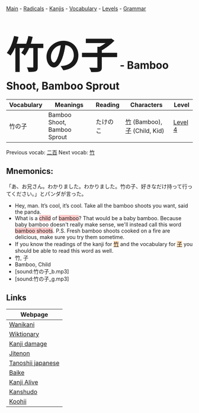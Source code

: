 <style> bigfont {font-size: 100px}</style>
[Main](../README.md) -
[Radicals](../radicals.md) -
[Kanjis](../kanjis.md) -
[Vocabulary](../vocabulary.md) -
[Levels](../levels.md) -
[Grammar](../grammar.md)
# <bigfont> 竹の子</bigfont> - Bamboo Shoot, Bamboo Sprout 

| Vocabulary | Meanings | Reading | Characters | Level |
| --- | --- | --- | --- | --- |
| 竹の子 | Bamboo Shoot, Bamboo Sprout | たけのこ |  [竹](../kanjis/竹.md) (Bamboo), [子](../kanjis/子.md) (Child, Kid) | [Level 4](../levels/wk_level4.md) |

Previous vocab: [二百](二百.md) Next vocab: [竹](竹.md) 

## Mnemonics:
「あ、お兄さん。わかりました。わかりました。竹の子、好きなだけ持って行ってください。」とパンダが言った。
* Hey, man. It’s cool, it’s cool. Take all the bamboo shoots you want, said the panda.
* What is a <span style="background-color:#ffcccb"> child</span> of <span style="background-color:#ffcccb"> bamboo</span>? That would be a baby bamboo. Because baby bamboo doesn't really make sense, we'll instead call this word <span style="background-color:#ffcccb"> bamboo shoots</span>. P.S. Fresh bamboo shoots cooked on a fire are delicious, make sure you try them sometime.
* If you know the readings of the kanji for <span style="background-color:#fed8b1"> [竹](https://jisho.org/search/竹)</span> and the vocabulary for <span style="background-color:#fed8b1"> [子](https://jisho.org/search/子)</span> you should be able to read this word as well.
* 竹, 子
* Bamboo, Child
* [sound:竹の子_b.mp3]
* [sound:竹の子_g.mp3]


## Links 

| Webpage |
| --- |
| [Wanikani          ](https://www.wanikani.com/kanji/竹の子) |
| [Wiktionary        ](https://en.wiktionary.org/wiki/竹の子) |
| [Kanji damage      ](http://www.kanjidamage.com/kanji/search?utf8=✓&q=竹の子) |
| [Jitenon           ](https://jitenon.com/kanji/竹の子) |
| [Tanoshii japanese ](https://www.tanoshiijapanese.com/dictionary/kanji.cfm?k=竹の子) |
| [Baike             ](https://baike.baidu.com/item/竹の子) |
| [Kanji Alive       ](https://app.kanjialive.com/竹の子) |
| [Kanshudo          ](https://www.kanshudo.com/searchmn?q=竹の子) |
| [Koohii            ](https://kanji.koohii.com/study/kanji/竹の子) |
